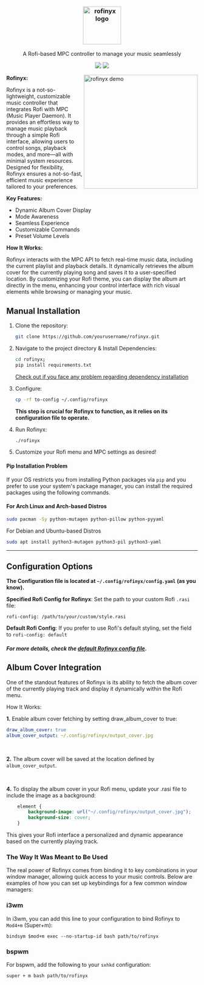 
<h3 align="center"><img src="https://i.imgur.com/oobIFjg.png" alt="rofinyx logo" height="100px"></h3>
<p align="center">A Rofi-based MPC controller to manage your music seamlessly</p>

<p align="center">
<a href="./LICENSE.md"><img src="https://img.shields.io/badge/license-MIT-blue.svg"></a>
<a href="https://github.com/yourusername/rofinyx/releases"><img src="https://img.shields.io/github/release/yourusername/rofinyx.svg"></a>
</p>

<img src="https://i.imgur.com/9NF9bXP.gif" alt="rofinyx demo" align="right" height="300px">


**Rofinyx:**

Rofinyx is a not-so-lightweight, customizable music controller that integrates Rofi with 
MPC (Music Player Daemon). It provides an effortless way to manage music playback 
through a simple Rofi interface, allowing users to control songs, playback modes,
 and more—all with minimal system resources. Designed for flexibility, Rofinyx ensures a not-so-fast, efficient music experience tailored to your preferences.

**Key Features:**

- Dynamic Album Cover Display
- Mode Awareness
- Seamless Experience
- Customizable Commands
- Preset Volume Levels

**How It Works:**

Rofinyx interacts with the MPC API to fetch real-time music data, including the current playlist and playback details. It dynamically retrieves the album cover for the currently playing song and saves it to a user-specified location. By customizing your Rofi theme, you can display the album art directly in the menu, enhancing your control interface with rich visual elements while browsing or managing your music.



## Manual Installation

1. Clone the repository:
    ```bash
    git clone https://github.com/yourusername/rofinyx.git
    ```

2. Navigate to the project directory & Install Dependencies:
    ```bash
    cd rofinyx;
	pip install requirements.txt
    ```
    [Check out if you face any problem regarding dependency installation](https://github.com/TheGreatestShoaib/rofinyx?tab=readme-ov-file#pip-installation-problem)

3. Configure:
	```bash
	cp -rf to-config ~/.config/rofinyx
	```
    **This step is crucial for Rofinyx to function, as it relies on its configuration file to operate.**

4. Run Rofinyx:
    ```bash
    ./rofinyx
    ```

5. Customize your Rofi menu and MPC settings as desired!
#### Pip Installation Problem

If your OS restricts you from installing Python packages via `pip` and you prefer to use your system's package manager, you can install the required packages using the following commands.

#### For Arch Linux and Arch-based Distros
```bash
sudo pacman -Sy python-mutagen python-pillow python-pyyaml
```
For Debian and Ubuntu-based Distros

```bash
sudo apt install python3-mutagen python3-pil python3-yaml
```

---


## Configuration Options
**The Configuration file is located at `~/.config/rofinyx/config.yaml` (as you know).**

**Specified Rofi Config for Rofinyx**: Set the path to your custom Rofi `.rasi` file:  
```
rofi-config: /path/to/your/custom/style.rasi
```

**Default Rofi Config**: If you prefer to use Rofi's default styling, set the field to `rofi-config: default`

##### For more details, check the **[default Rofinyx config file](https://github.com/rofinyx/default-config)**.



## Album Cover Integration

One of the standout features of Rofinyx is its ability to fetch the album cover of the currently playing track and display it dynamically within the Rofi menu.

How It Works:

**1.** Enable album cover fetching by setting draw_album_cover to true:

 ```yaml
draw_album_cover: true
album_cover_output: ~/.config/rofinyx/output_cover.jpg
``` 
<br>

**2.** The album cover will be saved at the location defined by `album_cover_output`.

<br>

**4.** To display the album cover in your Rofi menu, update your .rasi file to include the image as a background:

```css
    element {
        background-image: url("~/.config/rofinyx/output_cover.jpg");
        background-size: cover;
    }
```

This gives your Rofi interface a personalized and dynamic appearance based on the currently playing track.



### The Way It Was Meant to Be Used

The real power of Rofinyx comes from binding it to key combinations in your window manager, allowing quick access to your music controls. Below are examples of how you can set up keybindings for a few common window managers:

### i3wm
In i3wm, you can add this line to your configuration to bind Rofinyx to `Mod4+m` (Super+m):

```
bindsym $mod+m exec --no-startup-id bash path/to/rofinyx
```



### bspwm
For bspwm, add the following to your `sxhkd` configuration:
```
super + m bash path/to/rofinyx
```



